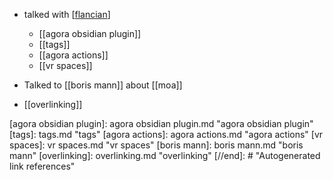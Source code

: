 - talked with [[flancian]] 
	- [[agora obsidian plugin]]
	- [[tags]]
	- [[agora actions]]
	- [[vr spaces]]

- Talked to [[boris mann]] about [[moa]]

- [[overlinking]]


[//begin]: # "Autogenerated link references for markdown compatibility"
[flancian]: flancian.md "flancian"
[agora obsidian plugin]: agora obsidian plugin.md "agora obsidian plugin"
[tags]: tags.md "tags"
[agora actions]: agora actions.md "agora actions"
[vr spaces]: vr spaces.md "vr spaces"
[boris mann]: boris mann.md "boris mann"
[overlinking]: overlinking.md "overlinking"
[//end]: # "Autogenerated link references"